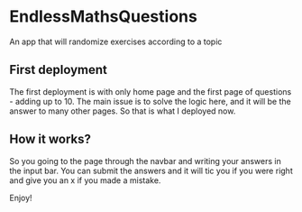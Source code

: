 # EndlessMathsQuestions
An app that will randomize exercises according to a topic

## First deployment
The first deployment is with only home page and the first page of questions - adding up to 10. The main issue is to solve the logic here, and it will be the answer to many other pages. So that is what I deployed now.

## How it works?
So you going to the page through the navbar and writing your answers in the input bar. You can submit the answers and it will tic you if you were right and give you an x if you made a mistake.

Enjoy!
